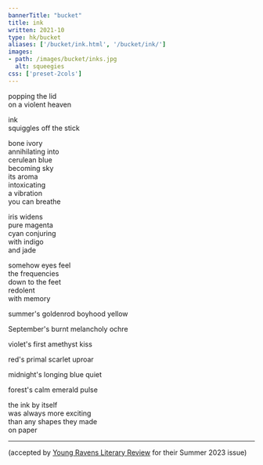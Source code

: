 ```yaml
---
bannerTitle: "bucket" 
title: ink 
written: 2021-10
type: hk/bucket
aliases: ['/bucket/ink.html', '/bucket/ink/']
images:
- path: /images/bucket/inks.jpg 
  alt: squeegies
css: ['preset-2cols']
---
```


popping the lid  
on a violent heaven  

ink  
squiggles off the stick  

bone ivory   
annihilating into  
cerulean blue  
becoming sky  
its aroma  
intoxicating  
a vibration  
you can breathe  

iris widens  
pure magenta  
cyan conjuring  
with indigo  
and jade  

somehow eyes feel  
the frequencies  
down to the feet  
redolent  
with memory
  
summer's goldenrod boyhood yellow  
  
September's burnt melancholy ochre  

violet's first amethyst kiss  
  
red's primal scarlet uproar  
  
midnight's longing blue quiet

forest's calm emerald pulse

the ink by itself  
was always more exciting  
than any shapes they made  
on paper  

***
(accepted by [Young Ravens Literary Review](https://www.youngravensliteraryreview.org/yr18-hugh-carroll.html) for their Summer 2023 issue)
